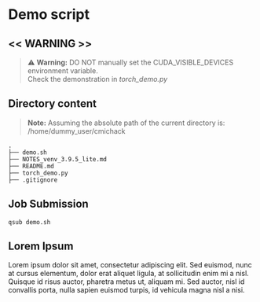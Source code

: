 # Demo script 

## << WARNING >>
> :warning: **Warning:** DO NOT manually set the CUDA_VISIBLE_DEVICES environment variable.  
> Check the demonstration in *torch_demo.py*

## Directory content

> **Note:** Assuming the absolute path of the current directory is:  
> /home/dummy_user/cmichack

~~~
.
├── demo.sh
├── NOTES_venv_3.9.5_lite.md
├── README.md
├── torch_demo.py
├── .gitignore
~~~

## Job Submission
~~~
qsub demo.sh
~~~  

## Lorem Ipsum
Lorem ipsum dolor sit amet, consectetur adipiscing elit. Sed euismod, nunc at cursus elementum, dolor erat aliquet ligula, at sollicitudin enim mi a nisl. Quisque id risus auctor, pharetra metus ut, aliquam mi. Sed auctor, nisl id convallis porta, nulla sapien euismod turpis, id vehicula magna nisl a nisi.